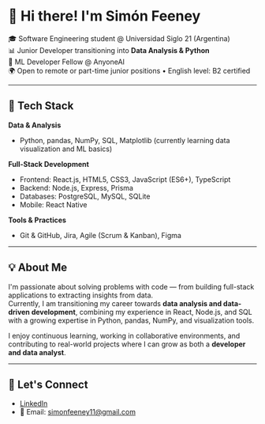 # 👋 Hi there! I'm Simón Feeney  

🎓 Software Engineering student @ Universidad Siglo 21 (Argentina)  
📊 Junior Developer transitioning into **Data Analysis & Python**  
🐍 ML Developer Fellow @ AnyoneAI  
🌍 Open to remote or part-time junior positions • English level: B2 certified  

---

## 🔧 Tech Stack  

**Data & Analysis**  
- Python, pandas, NumPy, SQL, Matplotlib (currently learning data visualization and ML basics)  

**Full-Stack Development**  
- Frontend: React.js, HTML5, CSS3, JavaScript (ES6+), TypeScript  
- Backend: Node.js, Express, Prisma  
- Databases: PostgreSQL, MySQL, SQLite
- Mobile: React Native  

**Tools & Practices**  
- Git & GitHub, Jira, Agile (Scrum & Kanban), Figma  

---

## 💡 About Me  

I'm passionate about solving problems with code — from building full-stack applications to extracting insights from data.  
Currently, I am transitioning my career towards **data analysis and data-driven development**, combining my experience in React, Node.js, and SQL with a growing expertise in Python, pandas, NumPy, and visualization tools.  

I enjoy continuous learning, working in collaborative environments, and contributing to real-world projects where I can grow as both a **developer and data analyst**.  

---

## 🤝 Let's Connect  

- [LinkedIn](https://www.linkedin.com/in/simon-feeney-dev)  
- 📩 Email: simonfeeney11@gmail.com  
